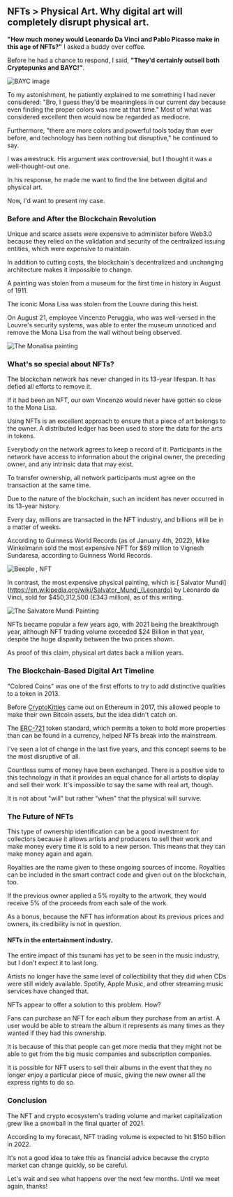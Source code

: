 ## NFTs > Physical Art. Why digital art will completely disrupt physical art.

**"How much money would Leonardo Da Vinci and Pablo Picasso make in this age of NFTs?"** I asked a buddy over coffee.

Before he had a chance to respond, I said, **"They'd certainly outsell both Cryptopunks and BAYC!"**.

![BAYC image](https://cdn.hashnode.com/res/hashnode/image/upload/v1641326905833/XVGfPjCE3.jpeg)

To my astonishment, he patiently explained to me something I had never considered: "Bro, I guess they'd be meaningless in our current day because even finding the proper colors was rare at that time." Most of what was considered excellent then would now be regarded as mediocre.

Furthermore, "there are more colors and powerful tools today than ever before, and technology has been nothing but disruptive," he continued to say.

I was awestruck. His argument was controversial, but I thought it was a well-thought-out one.

In his response, he made me want to find the line between digital and physical art.

Now, I'd want to present my case.


### Before and After the Blockchain Revolution

Unique and scarce assets were expensive to administer before Web3.0 because they relied on the validation and security of the centralized issuing entities, which were expensive to maintain.

In addition to cutting costs, the blockchain's decentralized and unchanging architecture makes it impossible to change.

A painting was stolen from a museum for the first time in history in August of 1911.

The iconic Mona Lisa was stolen from the Louvre during this heist.

On August 21, employee Vincenzo Peruggia, who was well-versed in the Louvre's security systems, was able to enter the museum unnoticed and remove the Mona Lisa from the wall without being observed.


![The Monalisa painting](https://cdn.hashnode.com/res/hashnode/image/upload/v1641326792960/PermQ68hp.webp)


### What's so special about NFTs?

The blockchain network has never changed in its 13-year lifespan. It has defied all efforts to remove it.

If it had been an NFT, our own Vincenzo would never have gotten so close to the Mona Lisa.

Using NFTs is an excellent approach to ensure that a piece of art belongs to the owner. A distributed ledger has been used to store the data for the arts in tokens.

Everybody on the network agrees to keep a record of it. Participants in the network have access to information about the original owner, the preceding owner, and any intrinsic data that may exist.

To transfer ownership, all network participants must agree on the transaction at the same time.

Due to the nature of the blockchain, such an incident has never occurred in its 13-year history.

Every day, millions are transacted in the NFT industry, and billions will be in a matter of weeks.

According to Guinness World Records (as of January 4th, 2022), Mike Winkelmann sold the most expensive NFT for $69 million to Vignesh Sundaresa, according to Guinness World Records.


![Beeple , NFT](https://cdn.hashnode.com/res/hashnode/image/upload/v1641327039394/9zOBzWvqq.webp)

In contrast,  the most expensive physical painting, which is [ Salvator Mundi](https://en.wikipedia.org/wiki/Salvator_Mundi_(Leonardo) by Leonardo da Vinci, sold for $450,312,500 (£343 million), as of this writing.



![The Salvatore Mundi Painting](https://cdn.hashnode.com/res/hashnode/image/upload/v1641327125081/SSJosMYaT.jpeg)


NFTs became popular a few years ago, with 2021 being the breakthrough year, although NFT trading volume exceeded $24 Billion in that year, despite the huge disparity between the two prices shown.

As proof of this claim, physical art dates back a million years.

### The Blockchain-Based Digital Art Timeline

"Colored Coins" was one of the first efforts to try to add distinctive qualities to a token in 2013.

Before [CryptoKitties](https://www.cryptokitties.co/) came out on Ethereum in 2017, this allowed people to make their own Bitcoin assets, but the idea didn't catch on.

The [ERC-721](https://ethereum.org/en/developers/docs/standards/tokens/erc-721/) token standard, which permits a token to hold more properties than can be found in a currency, helped NFTs break into the mainstream.

I've seen a lot of change in the last five years, and this concept seems to be the most disruptive of all.

Countless sums of money have been exchanged. There is a positive side to this technology in that it provides an equal chance for all artists to display and sell their work. It's impossible to say the same with real art, though.

It is not about "will" but rather "when" that the physical will survive.

### The Future of NFTs 

This type of ownership identification can be a good investment for collectors because it allows artists and producers to sell their work and make money every time it is sold to a new person. This means that they can make money again and again.

Royalties are the name given to these ongoing sources of income. Royalties can be included in the smart contract code and given out on the blockchain, too.

If the previous owner applied a 5% royalty to the artwork, they would receive 5% of the proceeds from each sale of the work.

As a bonus, because the NFT has information about its previous prices and owners, its credibility is not in question.



#### NFTs in the entertainment industry.
The entire impact of this tsunami has yet to be seen in the music industry, but I don't expect it to last long.

Artists no longer have the same level of collectibility that they did when CDs were still widely available. Spotify, Apple Music, and other streaming music services have changed that.

NFTs appear to offer a solution to this problem. How?

Fans can purchase an NFT for each album they purchase from an artist. A user would be able to stream the album it represents as many times as they wanted if they had this ownership.

It is because of this that people can get more media that they might not be able to get from the big music companies and subscription companies.

It is possible for NFT users to sell their albums in the event that they no longer enjoy a particular piece of music, giving the new owner all the express rights to do so.



### Conclusion 

The NFT and crypto ecosystem's trading volume and market capitalization grew like a snowball in the final quarter of 2021.

According to my forecast, NFT trading volume is expected to hit $150 billion in 2022.

It's not a good idea to take this as financial advice because the crypto market can change quickly, so be careful.

Let's wait and see what happens over the next few months. Until we meet again, thanks!